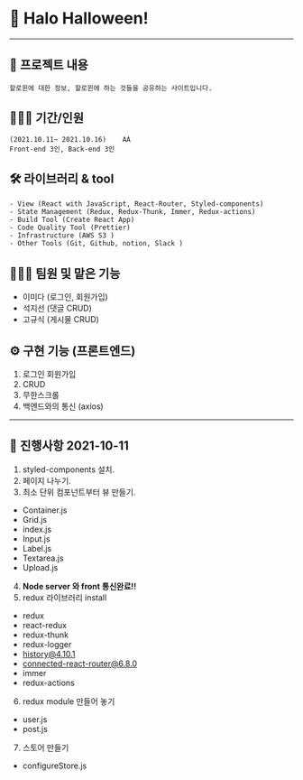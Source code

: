 # 👻 Halo Halloween!

---

## 📕 프로젝트 내용

```
할로윈에 대한 정보, 할로윈에 하는 것들을 공유하는 사이트입니다.
```

## 🧑🏼‍💻 기간/인원

```
(2021.10.11~ 2021.10.16)    AÀ
Front-end 3인, Back-end 3인
```

## 🛠 라이브러리 & tool

```
- View (React with JavaScript, React-Router, Styled-components)
- State Management (Redux, Redux-Thunk, Immer, Redux-actions)
- Build Tool (Create React App)
- Code Quality Tool (Prettier)
- Infrastructure (AWS S3 )
- Other Tools (Git, Github, notion, Slack )
```

## 👩🏼‍💻 팀원 및 맡은 기능

- 이미다 (로그인, 회원가입)
- 석지선 (댓글 CRUD)
- 고규식 (게시물 CRUD)

## ⚙️ 구현 기능 (프론트엔드)

1. 로그인 회원가입
2. CRUD
3. 무한스크롤
4. 백엔드와의 통신 (axios)

---

## 📅 진행사항 2021-10-11

1. styled-components 설치.
2. 페이지 나누기.
3. 최소 단위 컴포넌트부터 뷰 만들기.

- Container.js
- Grid.js
- index.js
- Input.js
- Label.js
- Textarea.js
- Upload.js

4. **Node server 와 front 통신완료!!**
5. redux 라이브러리 install

- redux
- react-redux
- redux-thunk
- redux-logger
- history@4.10.1
- connected-react-router@6.8.0
- immer
- redux-actions

6. redux module 만들어 놓기

- user.js
- post.js

7. 스토어 만들기

- configureStore.js
